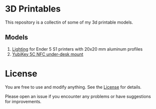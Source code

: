 # 3D Printables

This repository is a collectin of some of my 3d printable models.

## Models

1. [Lighting](./Lighting/v1/README.md) for Ender 5 S1 printers with 20x20 mm aluminum profiles
2. [YubiKey 5C NFC under-desk mount](./YubiKey-under-desk-mount/README.md)

# License

You are free to use and modify anything. See the [License](LICENSE) for details.

Please open an issue if you encounter any problems or have suggestions for improvements.
